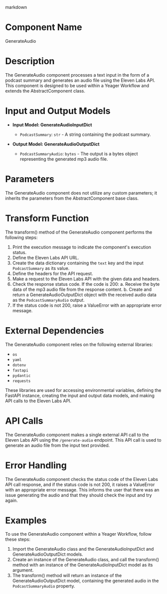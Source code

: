 markdown
# Component Name
GenerateAudio

# Description
The GenerateAudio component processes a text input in the form of a podcast summary and generates an audio file using the Eleven Labs API. This component is designed to be used within a Yeager Workflow and extends the AbstractComponent class.

# Input and Output Models
* **Input Model: GenerateAudioInputDict**
  * `PodcastSummary`: `str` - A string containing the podcast summary.

* **Output Model: GenerateAudioOutputDict**
  * `PodcastSummaryAudio`: `bytes` - The output is a bytes object representing the generated mp3 audio file.

# Parameters
The GenerateAudio component does not utilize any custom parameters; it inherits the parameters from the AbstractComponent base class.

# Transform Function
The transform() method of the GenerateAudio component performs the following steps:

1. Print the execution message to indicate the component's execution status.
2. Define the Eleven Labs API URL.
3. Create the data dictionary containing the `text` key and the input `PodcastSummary` as its value.
4. Define the headers for the API request.
5. Make a request to the Eleven Labs API with the given data and headers.
6. Check the response status code. If the code is 200:
    a. Receive the byte data of the mp3 audio file from the response content.
    b. Create and return a GenerateAudioOutputDict object with the received audio data as the `PodcastSummaryAudio` output.
7. If the status code is not 200, raise a ValueError with an appropriate error message.

# External Dependencies
The GenerateAudio component relies on the following external libraries:
* `os`
* `yaml`
* `dotenv`
* `fastapi`
* `pydantic`
* `requests`

These libraries are used for accessing environmental variables, defining the FastAPI instance, creating the input and output data models, and making API calls to the Eleven Labs API.

# API Calls
The GenerateAudio component makes a single external API call to the Eleven Labs API using the `/generate-audio` endpoint. This API call is used to generate an audio file from the input text provided.

# Error Handling
The GenerateAudio component checks the status code of the Eleven Labs API call response, and if the status code is not 200, it raises a ValueError with an appropriate error message. This informs the user that there was an issue generating the audio and that they should check the input and try again.

# Examples
To use the GenerateAudio component within a Yeager Workflow, follow these steps:

1. Import the GenerateAudio class and the GenerateAudioInputDict and GenerateAudioOutputDict models.
2. Create an instance of the GenerateAudio class, and call the transform() method with an instance of the GenerateAudioInputDict model as its argument.
3. The transform() method will return an instance of the GenerateAudioOutputDict model, containing the generated audio in the `PodcastSummaryAudio` property.

